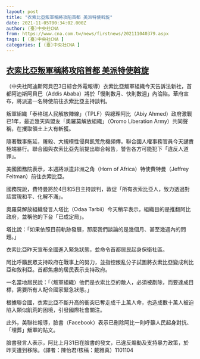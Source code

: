 ```yaml
---
layout: post
title: "衣索比亞叛軍稱將攻陷首都 美派特使斡旋"
date: 2021-11-05T00:34:02.000Z
author: (臺)中央社CNA
from: https://www.cna.com.tw/news/firstnews/202111040379.aspx
tags: [ (臺)中央社CNA ]
categories: [ (臺)中央社CNA ]
---
```

<!--1636072442000-->
[衣索比亞叛軍稱將攻陷首都 美派特使斡旋](https://www.cna.com.tw/news/firstnews/202111040379.aspx)
------

<div>
<div></div><div><p>（中央社阿迪斯阿貝巴3日綜合外電報導）衣索比亞叛軍組織今天告訴法新社，首都阿迪斯阿貝巴（Addis Ababa）將於「慢則數月、快則數週」內淪陷。華府宣布，將派遣一名特使前往衣索比亞主持談判。</p><p>叛軍組織「泰格瑞人民解放陣線」（TPLF）與總理阿比（Abiy Ahmed）政府激戰已1年，最近幾天與盟友「奧羅莫解放組織」（Oromo Liberation Army）共同聲稱，在攫取領土上大有斬獲。</p><p>隨著戰事拖延，屠殺、大規模性侵與飢荒危機頻傳。聯合國人權事務官員今天譴責極端暴行。聯合國與衣索比亞先前提出聯合報告，警告各方可能犯下「違反人道罪」。</p><p>美國國務院表示，本週將派遣非洲之角（Horn of Africa）特使費特曼（Jeffrey Feltman）前往衣索比亞。</p><p>國務院說，費特曼將於4日和5日主持談判，敦促「所有衣索比亞人，致力透過對話實現和平、化解不滿」。</p><p>奧羅莫解放組織發言人塔比（Odaa Tarbii）今天稍早表示，組織目的是推翻阿比政府，並稱他的下台「已成定局」。</p><p>塔比說：「如果依照目前軌跡發展，那麼我們談論的是幾個月、甚至幾週內的問題。」</p><p>衣索比亞昨天宣布全國進入緊急狀態，並命令首都居民起身保衛社區。</p><p>阿比呼籲民眾支持政府在戰事上的努力，並指控叛亂分子試圖將衣索比亞變成利比亞和敘利亞。首都焦慮的居民表示支持政府。</p><p>一名當地居民說：「（叛軍組織）他們是衣索比亞的敵人，必須被剷除，而要達成目標，需要所有人配合國家緊急狀態。」</p><p>根據聯合國，衣索比亞不斷升高的衝突已奪走成千上萬人命，也造成數十萬人被迫陷入類似飢荒的困境，引發國際社會關注。</p><p>此外，美聯社報導，臉書（Facebook）表示已刪除阿比一則呼籲人民起身對抗、「埋葬」叛軍的貼文。</p><p>臉書發言人表示，阿比上月31日在臉書的發文，已違反煽動及支持暴力政策，於昨天遭到移除。（譯者：陳怡君/核稿：戴雅真）1101104</p></div>
</div>
